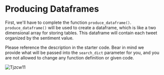 <!--title={Producing Dataframes}-->

# Producing Dataframes

First, we'll have to complete the function `produce_dataframe()`. `produce_dataframe()` will be used to create a dataframe, which is like a two dimensional array for storing tables. This dataframe will contain each tweet organized by the sentiment value.

Please reference the description in the starter code. Bear in mind we provide what will be passed into the `search_dict` parameter for you, and you are not allowed to change any function definition or given code. 

![Tjzcw11](https://i.imgur.com/Tjzcw11.jpg)

